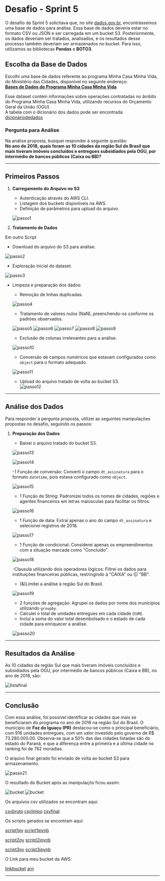 # Desafio - Sprint 5

O desafio da Sprint 5 solicitava que, no site [dados.gov.br](https://dados.gov.br), encontrássemos uma base de dados para análise. Essa base de dados deveria estar no formato CSV ou JSON e ser carregada em um bucket S3. Posteriormente, os dados deveriam ser tratados, analisados, e os resultados desse processo também deveriam ser armazenados no bucket. Para isso, utilizamos as bibliotecas **Pandas** e **BOTO3**.

## Escolha da Base de Dados

Escolhi uma base de dados referente ao programa Minha Casa Minha Vida, do Ministério das Cidades, disponível no seguinte endereço:  
[**Bases de Dados do Programa Minha Casa Minha Vida**](https://www.gov.br/cidades/pt-br/acesso-a-informacao/acoes-e-programas/habitacao/programa-minha-casa-minha-vida/bases-de-dados-do-programa-minha-casa-minha-vida)

Esse dataset contém informações sobre operações contratadas no âmbito do Programa Minha Casa Minha Vida, utilizando recursos do Orçamento Geral da União (OGU).  
A tabela com o dicionário dos dados pode ser encontrada [dicionáriodedados](../Desafio/arquivoscsv/dicionariodedados/Dicionario_dos_conjuntos_de_dados_MCMV__FGTS_e_OGU.pdf)

### Pergunta para Análise

Na análise proposta, busquei responder à seguinte questão:  
**No ano de 2018, quais foram as 10 cidades da região Sul do Brasil que mais tiveram imóveis concluídos e entregues subsidiados pela OGU, por intermédio de bancos públicos (Caixa ou BB)?**

---

## Primeiros Passos

1. **Carregamento do Arquivo no S3**  
   - Autenticação através do AWS CLI.  
   - Listagem dos buckets disponíveis na AWS.  
   - Definição de parâmetros para upload do arquivo.  

   ![passo1](../Evidencias/tratamento%20de%20dados/tratamento00.png)

   
2. **Tratamento de Dados**  

 Em outro Script 
   - Download do arquivo do S3 para análise.  

   ![passo2](../Evidencias/tratamento%20de%20dados/tratamento1.png)


   - Exploração inicial do dataset.  

   ![passo3](../Evidencias/tratamento%20de%20dados/tratamento2.png)


   - Limpeza e preparação dos dados:
  
     - Remoção de linhas duplicadas.  

     ![passo4](../Evidencias/tratamento%20de%20dados/tratamento3.png)


     - Tratamento de valores nulos (NaN), preenchendo-os conforme os padrões observados.  

     ![passo5](../Evidencias/tratamento%20de%20dados/tratamento4.png)
     ![passo6](../Evidencias/tratamento%20de%20dados/tratamento5.png)
     ![passo7](../Evidencias/tratamento%20de%20dados/tratamento6.png)
     ![passo8](../Evidencias/tratamento%20de%20dados/tratamento7.png)
     ![passo9](../Evidencias/tratamento%20de%20dados/tratamento8.png)

     - Exclusão de colunas irrelevantes para a análise.  

     ![passo10](../Evidencias/tratamento%20de%20dados/tratamento9.png)


     - Conversão de campos numéricos que estavam configurados como `object` para o formato adequado.

     ![passo11](../Evidencias/tratamento%20de%20dados/tratamento10.png)

     - Upload do arquivo tratado de volta ao bucket S3.  
     ![passo12](../Evidencias/tratamento%20de%20dados/tratamento11.png)

   

---

## Análise dos Dados

Para responder à pergunta proposta, utilizei as seguintes manipulações propostas no desafio, seguindo os  passos:

1. **Preparação dos Dados**  
   - Baixei o arquivo tratado do bucket S3.  

   ![passo13](../Evidencias/analise%20de%20dados/analise1.png) 

   ![passo14](../Evidencias/analise%20de%20dados/analise2.png) 



   -1 Função de conversão: Converti o campo `dt_assinatura` para o formato `datetime`, pois estava configurado como `object`. 

   ![passo15](../Evidencias/analise%20de%20dados/analise3.png) 

   - 1 Função de String: Padronizei todos os nomes de cidades, regiões e agentes financeiros em letras maiúsculas para facilitar os filtros.  

   ![passo16](../Evidencias/analise%20de%20dados/analise4.png) 

   - 1 Função de data: Extraí apenas o ano do campo `dt_assinatura` e selecionei registros de 2018.  

   ![passo17](../Evidencias/analise%20de%20dados/analise5.png) 

   - 1 Função de condicional: Considerei apenas os empreendimentos com a situação marcada como "Concluído".  

   ![passo18](../Evidencias/analise%20de%20dados/analise6.png) 

   -Clausula utilizando dois operadores lógicos: Filtrei os dados para instituições financeiras públicas, restringindo à "CAIXA" ou (|) "BB".  

   - (&)Limitei a análise à região Sul do Brasil.  

   ![passo19](../Evidencias/analise%20de%20dados/analise7.png) 
   
   - 2 funções de agregação: Agrupei os dados por nome dos municípios utilizando `groupby`.  
   - Calculei o total de unidades entregues em cada cidade (`SUM`).  
   - Incluí a soma do valor total desembolsado e o estado de cada cidade para enriquecer a análise.  

   ![passo20](../Evidencias/analise%20de%20dados/analise8.png) 
  

---

## Resultados da Análise

As 10 cidades da região Sul que mais tiveram imóveis concluídos e subsidiados pela OGU, por intermédio de bancos públicos (Caixa e BB), no ano de 2018, são:  

![listafinal](../Evidencias/analise%20de%20dados/listafinal.png) 

---

## Conclusão

Com essa análise, foi possível identificar as cidades que mais se beneficiaram do programa no ano de 2018 na região Sul do Brasil. O município de **Foz do Iguaçu (PR)** destacou-se como o principal beneficiário, com 916 unidades entregues, com um valor investido pelo governo de R$ 73.280.000.00. Observa-se que a 50% das das cidades listadas são do estado do Paraná, e que a diferença entre a primeira e a última cidade no ranking foi de 762 moradias.  

O arquivo final gerado foi enviado de volta ao bucket S3 para armazenamento.

 ![passo21](../Evidencias/analise%20de%20dados/analise9.png) 

 O resultado do Bucket após as manipulaçõs ficou assim:

 ![bucket](../Evidencias/tratamento%20de%20dados/bucket.png)
 ![bucket](../Evidencias/tratamento%20de%20dados/bucket2.png)

 Os arquivos csv utilizados se encontram aqui:

 [csvbruto](../Desafio/arquivoscsv/1arquivobaixado/dadosogu_baixado.csv)
 [csvlimpo](../Desafio/arquivoscsv/2arquivotratado/dadosok.csv)
 [csvfinal](../Desafio/arquivoscsv/3arquivoanalise/analisecidades.csv)

 Os scripts gerados se encontram aqui:

[script1py](../Desafio/script01/uploadaws.py)
[script1ipynb](../Desafio/script01/upload.ipynb)

[script2py](../Desafio/script02/desafiosprint5limpeza.py)
[script2ipynb](../Desafio/script02/desafiosprint5.ipynb)

[script3py](../Desafio/script03/analisedeafio5.py)
[script3ipynb](../Desafio/script03/analisedeafio5.ipynb)


O Link para meu bucket da AWS:

[linkbucket](https://desafio-sprint5.s3.us-east-1.amazonaws.com/uploads/)
[arn](arn:aws:s3:::desafio-sprint5)





--- 

